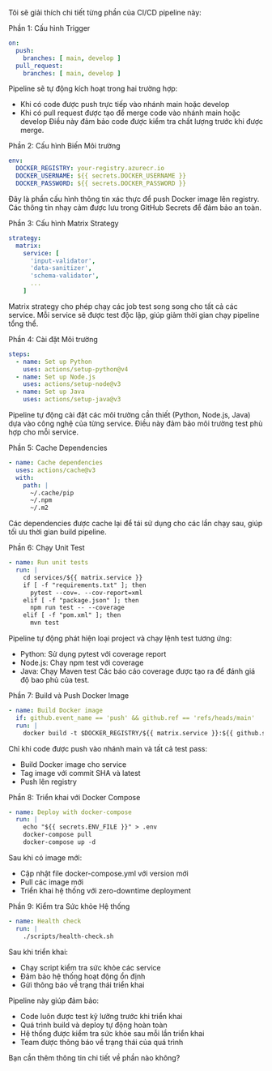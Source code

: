 Tôi sẽ giải thích chi tiết từng phần của CI/CD pipeline này:

Phần 1: Cấu hình Trigger
```yaml
on:
  push:
    branches: [ main, develop ]
  pull_request:
    branches: [ main, develop ]
```
Pipeline sẽ tự động kích hoạt trong hai trường hợp:
- Khi có code được push trực tiếp vào nhánh main hoặc develop
- Khi có pull request được tạo để merge code vào nhánh main hoặc develop
Điều này đảm bảo code được kiểm tra chất lượng trước khi được merge.

Phần 2: Cấu hình Biến Môi trường
```yaml
env:
  DOCKER_REGISTRY: your-registry.azurecr.io
  DOCKER_USERNAME: ${{ secrets.DOCKER_USERNAME }}
  DOCKER_PASSWORD: ${{ secrets.DOCKER_PASSWORD }}
```
Đây là phần cấu hình thông tin xác thực để push Docker image lên registry. Các thông tin nhạy cảm được lưu trong GitHub Secrets để đảm bảo an toàn.

Phần 3: Cấu hình Matrix Strategy
```yaml
strategy:
  matrix:
    service: [
      'input-validator',
      'data-sanitizer',
      'schema-validator',
      ...
    ]
```
Matrix strategy cho phép chạy các job test song song cho tất cả các service. Mỗi service sẽ được test độc lập, giúp giảm thời gian chạy pipeline tổng thể.

Phần 4: Cài đặt Môi trường
```yaml
steps:
  - name: Set up Python
    uses: actions/setup-python@v4
  - name: Set up Node.js 
    uses: actions/setup-node@v3
  - name: Set up Java
    uses: actions/setup-java@v3
```
Pipeline tự động cài đặt các môi trường cần thiết (Python, Node.js, Java) dựa vào công nghệ của từng service. Điều này đảm bảo môi trường test phù hợp cho mỗi service.

Phần 5: Cache Dependencies
```yaml
- name: Cache dependencies
  uses: actions/cache@v3
  with:
    path: |
      ~/.cache/pip
      ~/.npm
      ~/.m2
```
Các dependencies được cache lại để tái sử dụng cho các lần chạy sau, giúp tối ưu thời gian build pipeline.

Phần 6: Chạy Unit Test
```yaml
- name: Run unit tests
  run: |
    cd services/${{ matrix.service }}
    if [ -f "requirements.txt" ]; then
      pytest --cov=. --cov-report=xml
    elif [ -f "package.json" ]; then
      npm run test -- --coverage
    elif [ -f "pom.xml" ]; then
      mvn test
```
Pipeline tự động phát hiện loại project và chạy lệnh test tương ứng:
- Python: Sử dụng pytest với coverage report
- Node.js: Chạy npm test với coverage
- Java: Chạy Maven test
Các báo cáo coverage được tạo ra để đánh giá độ bao phủ của test.

Phần 7: Build và Push Docker Image
```yaml
- name: Build Docker image
  if: github.event_name == 'push' && github.ref == 'refs/heads/main'
  run: |
    docker build -t $DOCKER_REGISTRY/${{ matrix.service }}:${{ github.sha }} .
```
Chỉ khi code được push vào nhánh main và tất cả test pass:
- Build Docker image cho service
- Tag image với commit SHA và latest
- Push lên registry

Phần 8: Triển khai với Docker Compose
```yaml
- name: Deploy with docker-compose
  run: |
    echo "${{ secrets.ENV_FILE }}" > .env
    docker-compose pull
    docker-compose up -d
```
Sau khi có image mới:
- Cập nhật file docker-compose.yml với version mới
- Pull các image mới
- Triển khai hệ thống với zero-downtime deployment

Phần 9: Kiểm tra Sức khỏe Hệ thống
```yaml
- name: Health check
  run: |
    ./scripts/health-check.sh
```
Sau khi triển khai:
- Chạy script kiểm tra sức khỏe các service
- Đảm bảo hệ thống hoạt động ổn định
- Gửi thông báo về trạng thái triển khai

Pipeline này giúp đảm bảo:
- Code luôn được test kỹ lưỡng trước khi triển khai
- Quá trình build và deploy tự động hoàn toàn
- Hệ thống được kiểm tra sức khỏe sau mỗi lần triển khai
- Team được thông báo về trạng thái của quá trình

Bạn cần thêm thông tin chi tiết về phần nào không?